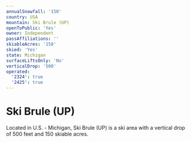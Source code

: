 ```yaml
---
annualSnowfall: '150'
country: USA
mountain: Ski Brule (UP)
openToPublic: 'Yes'
owner: Independent
passAffiliations: ''
skiableAcres: '150'
skied: 'Yes'
state: Michigan
surfaceLiftsOnly: 'No'
verticalDrop: '500'
operated:
  '2324': true
  '2425': true
---
```



# Ski Brule (UP)

Located in U.S. - Michigan, Ski Brule (UP) is a ski area with a vertical drop of 500 feet and 150 skiable acres.
